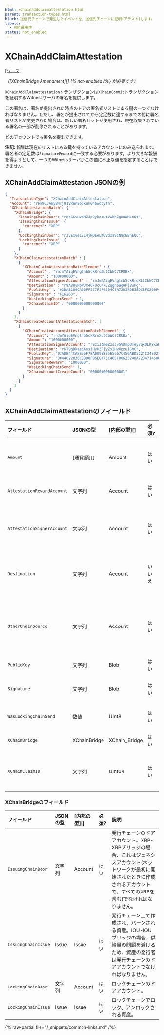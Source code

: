 ```yaml
---
html: xchainaddclaimattestation.html 
parent: transaction-types.html
blurb: 送信元チェーンで発生したイベントを、送信先チェーンに証明(アテスト)します。
labels:
  - 相互運用性
status: not_enabled
---
```

# XChainAddClaimAttestation
[[ソース]](https://github.com/XRPLF/rippled/blob/master/src/ripple/protocol/impl/TxFormats.cpp#L429-L445 "ソース")

_（[XChainBridge Amendment][] {% not-enabled /%} が必要です）_

`XChainAddClaimAttestation`トランザクションは`XChainCommit`トランザクションを証明するWitnessサーバの署名を提供します。

この署名は、署名が提出された時点のドアの署名者リストにある鍵の一つでなければなりません。ただし、署名が提出されてから定足数に達するまでの間に署名者リストが変更された場合は、新しい署名セットが使用され、現在収集されている署名の一部が削除されることがあります。

どのアカウントでも署名を提出できます。

**注記:** 報酬は現在のリストにある鍵を持っているアカウントにのみ送られます。署名者の定足数は`SignatureReward`に一致する必要があります。より大きな報酬を得ようとして、一つのWitnessサーバがこの値に不正な値を指定することはできません。


## XChainAddClaimAttestation JSONの例

```json
{
  "TransactionType": "XChainAddClaimAttestation",
  "Account": "rHb9CJAWyB4rj91VRWn96DkukG4bwdtyTh",
  "XChainAttestationBatch": {
    "XChainBridge": {
      "IssuingChainDoor": "rKeSSvHvaMZJp9ykaxutVwkhZgWuWMLnQt",
      "IssuingChainIssue": {
        "currency": "XRP"
      },
      "LockingChainDoor": "rJvExveLEL4jNDEeLKCVdxaSCN9cEBnEQC",
      "LockingChainIssue": {
        "currency": "XRP"
      }
    },
    "XChainClaimAttestationBatch" : [
      {
        "XChainClaimAttestationBatchElement" : {
          "Account" : "rnJmYAiqEVngtnb5ckRroXLtCbWC7CRUBx",
          "Amount" : "100000000",
          "AttestationSignerAccount" : "rnJmYAiqEVngtnb5ckRroXLtCbWC7CRUBx",
          "Destination" : "r9A8UyNpW3X46FUc6P7JZqgn6WgAPjBwPg",
          "PublicKey" : "03DAB289CA36FF377F3F4304C7A7203FDE5EDCBFC209F430F6A4355361425526D0",
          "Signature" : "616263",
          "WasLockingChainSend" : 1,
          "XChainClaimID" : "0000000000000000"
        }
      }
    ],
    "XChainCreateAccountAttestationBatch": [
      {
        "XChainCreateAccountAttestationBatchElement": {
          "Account": "rnJmYAiqEVngtnb5ckRroXLtCbWC7CRUBx",
          "Amount": "1000000000",
          "AttestationSignerAccount": "rEziJZmeZzsJvGVUmpUTey7qxQLKYxaK9f",
          "Destination": "rKT9gDkaedAosiHyHZTjyZs2HvXpzuiGmC",
          "PublicKey": "03ADB44CA8E56F78A0096825E5667C450ABD5C24C34E027BC1AAF7E5BD114CB5B5",
          "Signature": "3044022036C8B90F85E8073C465F00625248A72D4714600F98EBBADBAD3B7ED226109A3A02204C5A0AE12D169CF790F66541F3DB59C289E0D9CA7511FDFE352BB601F667A26",
          "SignatureReward": "1000000",
          "WasLockingChainSend": 1,
          "XChainAccountCreateCount": "0000000000000001"
        }
      }
    ]
  }
}
```


## XChainAddClaimAttestationのフィールド

| フィールド                   | JSONの型     | [内部の型][]    | 必須? | 説明 |
|:---------------------------|:-------------|:--------------|:------|-----|
| `Amount`                   | [通貨額][]    | Amount        | はい  | `XChainCommit`トランザクションが送信元チェーンでCommitした金額。 |
| `AttestationRewardAccount` | 文字列        | Account       | はい  | この署名者の`SignatureReward`を受け取るアカウント。 |
| `AttestationSignerAccount` | 文字列        | Account       | はい  | ドアアカウントの署名者リストにある、トランザクションに署名したアカウント。 |
| `Destination`              | 文字列        | Account       | いいえ | 送信先チェーン上の資金の送金先アカウント。 (`XChainCommit` トランザクションから取得)。 |
| `OtherChainSource`         | 文字列        | Account       | はい  | 証明に紐づくイベントをトリガーした`XChainCommit`トランザクションを送信した送信元チェーン上のアカウント。 |
| `PublicKey`                | 文字列        | Blob          | はい  | 署名の検証に使用する公開鍵。 |
| `Signature`                | 文字列        | Blob          | はい  | もう一方のチェーン上のイベントを証明する署名。 |
| `WasLockingChainSend`      | 数値          | UInt8         | はい  | イベントが発生したチェーンを表す真偽値。 |
| `XChainBridge`             | XChainBridge | XChain_Bridge | はい  | 資金の移動に使用するブリッジ。 |
| `XChainClaimID`            | 文字列        | UInt64        | はい  | `XChainCommit` トランザクションに含まれる、送金に紐づく`XChainClaimID`。 |


### XChainBridgeのフィールド

| フィールド            | JSONの型 | [内部の型][] | 必須? | 説明 |
|:--------------------|:---------|:-----------|:------|:----|
| `IssuingChainDoor`  | 文字列    | Account    | はい  | 発行チェーンのドアアカウント。XRP-XRPブリッジの場合、これはジェネシスアカウント(ネットワークが最初に開始されたときに作成されるアカウントで、すべてのXRPを含む)でなければなりません。 |
| `IssuingChainIssue` | Issue    | Issue      | はい  | 発行チェーン上で作成され、バーンされる資産。IOU-IOUブリッジの場合、供給量の問題を避けるため、資産の発行者は発行チェーンのドアアカウントでなければなりません。 |
| `LockingChainDoor`  | 文字列    | Account    | はい  | ロックチェーンのドアアカウント。 |
| `LockingChainIssue` | Issue    | Issue      | はい  | ロックチェーンでロック、アンロックされる資産。 |

{% raw-partial file="/_snippets/common-links.md" /%}
